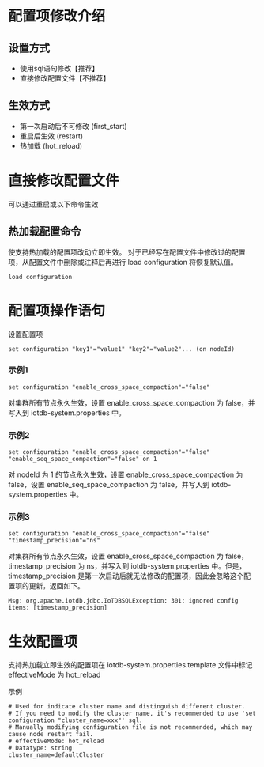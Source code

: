 <!--

    Licensed to the Apache Software Foundation (ASF) under one
    or more contributor license agreements.  See the NOTICE file
    distributed with this work for additional information
    regarding copyright ownership.  The ASF licenses this file
    to you under the Apache License, Version 2.0 (the
    "License"); you may not use this file except in compliance
    with the License.  You may obtain a copy of the License at
    
        http://www.apache.org/licenses/LICENSE-2.0
    
    Unless required by applicable law or agreed to in writing,
    software distributed under the License is distributed on an
    "AS IS" BASIS, WITHOUT WARRANTIES OR CONDITIONS OF ANY
    KIND, either express or implied.  See the License for the
    specific language governing permissions and limitations
    under the License.

-->

# 配置项修改介绍
## 设置方式
* 使用sql语句修改【推荐】
* 直接修改配置文件【不推荐】
## 生效方式
* 第一次启动后不可修改 (first_start)
* 重启后生效 (restart)
* 热加载 (hot_reload)
# 直接修改配置文件
可以通过重启或以下命令生效 
## 热加载配置命令
使支持热加载的配置项改动立即生效。
对于已经写在配置文件中修改过的配置项，从配置文件中删除或注释后再进行 load configuration 将恢复默认值。
```
load configuration
```
# 配置项操作语句
设置配置项
```
set configuration "key1"="value1" "key2"="value2"... (on nodeId)
```
### 示例1
```
set configuration "enable_cross_space_compaction"="false"
```
对集群所有节点永久生效，设置 enable_cross_space_compaction 为 false，并写入到 iotdb-system.properties 中。
### 示例2
```
set configuration "enable_cross_space_compaction"="false" "enable_seq_space_compaction"="false" on 1
```
对 nodeId 为 1 的节点永久生效，设置 enable_cross_space_compaction 为 false，设置 enable_seq_space_compaction 为 false，并写入到 iotdb-system.properties 中。
### 示例3
```
set configuration "enable_cross_space_compaction"="false" "timestamp_precision"="ns"
```
对集群所有节点永久生效，设置 enable_cross_space_compaction 为 false，timestamp_precision 为 ns，并写入到 iotdb-system.properties 中。但是，timestamp_precision 是第一次启动后就无法修改的配置项，因此会忽略这个配置项的更新，返回如下。
```
Msg: org.apache.iotdb.jdbc.IoTDBSQLException: 301: ignored config items: [timestamp_precision]
```
# 生效配置项
支持热加载立即生效的配置项在 iotdb-system.properties.template 文件中标记 effectiveMode 为 hot_reload

示例
```
# Used for indicate cluster name and distinguish different cluster.
# If you need to modify the cluster name, it's recommended to use 'set configuration "cluster_name=xxx"' sql.
# Manually modifying configuration file is not recommended, which may cause node restart fail.
# effectiveMode: hot_reload
# Datatype: string
cluster_name=defaultCluster
```
